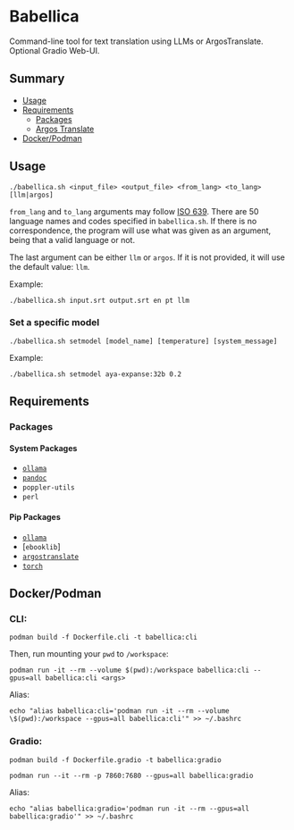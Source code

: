 # Babellica

Command-line tool for text translation using LLMs or ArgosTranslate. Optional Gradio Web-UI.

## Summary

- [Usage](#usage)
- [Requirements](#requirements)
    - [Packages](#packages)
    - [Argos Translate](#argos-translate)
- [Docker/Podman](#dockerpodman)


## Usage

`./babellica.sh <input_file> <output_file> <from_lang> <to_lang> [llm|argos]`


`from_lang` and `to_lang` arguments may follow [ISO 639](https://en.wikipedia.org/wiki/List_of_ISO_639_language_codes). There are 50 language names and codes specified in `babellica.sh`. If there is no correspondence, the program will use what was given as an argument, being that a valid language or not.
 

The last argument can be either `llm` or `argos`. If it is not provided, it will use the default value: `llm`.


Example:

`./babellica.sh input.srt output.srt en pt llm`


### Set a specific model

`./babellica.sh setmodel [model_name] [temperature] [system_message]`


Example:


`./babellica.sh setmodel aya-expanse:32b 0.2`
 

## Requirements

### Packages

#### System Packages

- [`ollama`](https://github.com/ollama/ollama)
- [`pandoc`](https://github.com/jgm/pandoc)
- `poppler-utils`
- `perl`

#### Pip Packages

- [`ollama`](https://github.com/ollama/ollama)
- [`ebooklib`]
- [`argostranslate`](https://github.com/argosopentech/argos-translate)
- [`torch`](https://pytorch.org/get-started/locally/)

## Docker/Podman

### CLI:

```
podman build -f Dockerfile.cli -t babellica:cli
```

Then, run mounting your `pwd` to `/workspace`:

```
podman run -it --rm --volume $(pwd):/workspace babellica:cli --gpus=all babellica:cli <args>
```

Alias:

```
echo "alias babellica:cli='podman run -it --rm --volume \$(pwd):/workspace --gpus=all babellica:cli'" >> ~/.bashrc
```

### Gradio:

```
podman build -f Dockerfile.gradio -t babellica:gradio
```

```
podman run --it --rm -p 7860:7680 --gpus=all babellica:gradio
```

Alias:

```
echo "alias babellica:gradio='podman run -it --rm --gpus=all babellica:gradio'" >> ~/.bashrc
```